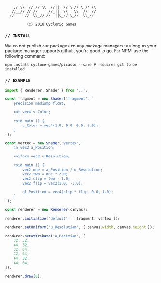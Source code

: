 ```  
     ___    _  ___    ___   __   __   ___
    // \\  // // \\  //||  // \ // \ // \\
   //__// // //     //_||  \\   \\  //  //
  //     //  \\_// //  ||\_// \_//  \\_//

          (c) 2018 Cyclonic Games
```

### `// INSTALL`
We do not publish our packages on any package managers; as long as your package manager supports github, you're good to go. For NPM, use the following command:

```shell
npm install cyclone-games/picasso --save # requires git to be installed
```

### `// EXAMPLE`

```javascript
import { Renderer, Shader } from '..';

const fragment = new Shader('fragment', `
    precision mediump float;

    out vec4 v_Color;

    void main () {
        v_Color = vec4(1.0, 0.0, 0.5, 1.0);
    }
`);

const vertex = new Shader('vertex', `
    in vec2 a_Position;

    uniform vec2 u_Resolution;

    void main () {
        vec2 one = a_Position / u_Resolution;
        vec2 two = one * 2.0;
        vec2 clip = two - 1.0;
        vec2 flip = vec2(1.0, -1.0);

        gl_Position = vec4(clip * flip, 0.0, 1.0);
    }
`);

const renderer = new Renderer(canvas);

renderer.initialize('default', [ fragment, vertex ]);

renderer.setUniform('u_Resolution', [ canvas.width, canvas.height ]);

renderer.setAttribute('a_Position', [
    32, 32,
    64, 32,
    32, 64,
    32, 64,
    64, 32,
    64, 64,
]);

renderer.draw(6);
```

